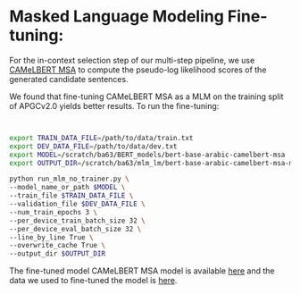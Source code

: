 # Masked Language Modeling Fine-tuning:

For the in-context selection step of our multi-step pipeline, we use [CAMeLBERT MSA](https://huggingface.co/CAMeL-Lab/bert-base-arabic-camelbert-msa) to compute the pseudo-log likelihood scores of the generated candidate sentences.</br>

We found that fine-tuning CAMeLBERT MSA as a MLM on the training split of APGCv2.0 yields better results. To run the fine-tuning:

```bash


export TRAIN_DATA_FILE=/path/to/data/train.txt
export DEV_DATA_FILE=/path/to/data/dev.txt
export MODEL=/scratch/ba63/BERT_models/bert-base-arabic-camelbert-msa
export OUTPUT_DIR=/scratch/ba63/mlm_lm/bert-base-arabic-camelbert-msa-mlm

python run_mlm_no_trainer.py \
--model_name_or_path $MODEL \
--train_file $TRAIN_DATA_FILE \
--validation_file $DEV_DATA_FILE \
--num_train_epochs 3 \
--per_device_train_batch_size 32 \
--per_device_eval_batch_size 32 \
--line_by_line True \
--overwrite_cache True \
--output_dir $OUTPUT_DIR
```

The fine-tuned model CAMeLBERT MSA model is available [here](https://drive.google.com/drive/folders/1WnJXhLxexrwlCNrG8mxpY-5schKMrmp-?usp=sharing) and the data we used to fine-tuned the model is [here](https://github.com/balhafni/gender-rewriting/tree/master/data/mlm).
